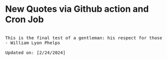 # New Quotes via Github action and Cron Job

<pre>
<!-- #quote -->
This is the final test of a gentleman: his respect for those who can be of no possible value to him.
- William Lyon Phelps

Updated on: [2/24/2024]
<!-- #quoteEnd -->
</pre>
